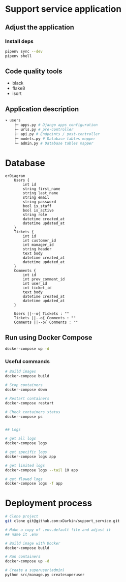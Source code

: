 # Support service application


## Adjust the application

### Install deps

```bash
pipenv sync --dev
pipenv shell
```


## Code quality tools

- black
- flake8
- isort


## Application description
```bash
▾ users
    ├─ apps.py # Django apps configuration
    ├─ urls.py # pre-controller
    ├─ api.py # Endpoints / post-controller
    ├─ models.py # Database tables mapper
    └─ admin.py # Database tables mapper
```


# Database

```mermaid
erDiagram
    Users {
        int id
        string first_name
        string last_name
        string email
        string password
        bool is_staff
        bool is_active
        string role
        datetime created_at
        datetime updated_at
    }
    Tickets {
        int id
        int customer_id
        int manager_id
        string header
        text body
        datetime created_at
        datetime updated_at
    }
    Comments {
        int id
        int prev_comment_id
        int user_id
        int ticket_id
        text body
        datetime created_at
        datetime updated_at
    }

    Users ||--o{ Tickets : ""
    Tickets ||--o{ Comments : ""
    Comments ||--o{ Comments : ""
```


## Run using Docker Compose
```bash
docker-compose up -d
```

### Useful commands
```bash
# Build images
docker-compose build

# Stop containers
docker-compose down

# Restart containers
docker-compose restart

# Check containers status
docker-compose ps


## Logs

# get all logs
docker-compose logs

# get specific logs
docker-compose logs app

# get limited logs
docker-compose logs --tail 10 app

# get flowed logs
docker-compose logs -f app
```


# Deployment process
```bash
# Clone project
git clone git@github.com:xDarkin/support_service.git

# Make a copy of .env.default file and adjust it
## name it .env

# Build image with Docker
docker-compose build

# Run containers
docker-compose up -d

# Create a superuser(admin)
python src/manage.py createsuperuser
```